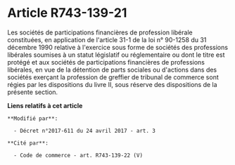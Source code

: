 # Article R743-139-21

Les sociétés de participations financières de profession libérale constituées, en application de l'article 31-1 de la loi n°
90-1258 du 31 décembre 1990 relative à l'exercice sous forme de sociétés des professions libérales soumises à un statut
législatif ou réglementaire ou dont le titre est protégé et aux sociétés de participations financières de professions
libérales, en vue de la détention de parts sociales ou d'actions dans des sociétés exerçant la profession de greffier de
tribunal de commerce sont régies par les dispositions du livre II, sous réserve des dispositions de la présente section.

**Liens relatifs à cet article**

	**Modifié par**:

	  - Décret n°2017-611 du 24 avril 2017 - art. 3

	**Cité par**:

	  - Code de commerce - art. R743-139-22 (V)
